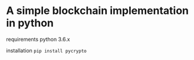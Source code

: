 # A simple blockchain implementation in python
 
requirements 
    python 3.6.x

installation
    ```pip install pycrypto```
